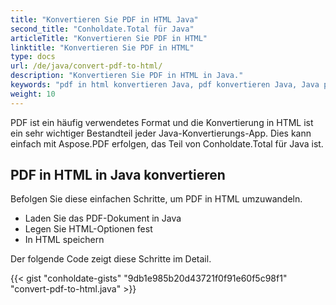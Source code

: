 ```yaml
---
title: "Konvertieren Sie PDF in HTML Java"
second_title: "Conholdate.Total für Java"
articleTitle: "Konvertieren Sie PDF in HTML"
linktitle: "Konvertieren Sie PDF in HTML"
type: docs
url: /de/java/convert-pdf-to-html/
description: "Konvertieren Sie PDF in HTML in Java."
keywords: "pdf in html konvertieren Java, pdf konvertieren Java, Java pdf in html konvertieren, pdf in html Java"
weight: 10
---
```


PDF ist ein häufig verwendetes Format und die Konvertierung in HTML ist ein sehr wichtiger Bestandteil jeder Java-Konvertierungs-App. Dies kann einfach mit Aspose.PDF erfolgen, das Teil von Conholdate.Total für Java ist.

## **PDF in HTML in Java konvertieren**
Befolgen Sie diese einfachen Schritte, um PDF in HTML umzuwandeln.

- Laden Sie das PDF-Dokument in Java
- Legen Sie HTML-Optionen fest
- In HTML speichern

Der folgende Code zeigt diese Schritte im Detail.

{{< gist "conholdate-gists" "9db1e985b20d43721f0f91e60f5c98f1" "convert-pdf-to-html.java" >}}
